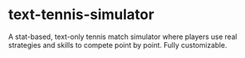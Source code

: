 # text-tennis-simulator
A stat-based, text-only tennis match simulator where players use real strategies and skills to compete point by point. Fully customizable.
